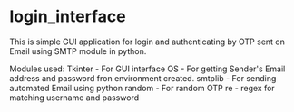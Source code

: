 # login_interface

This is simple GUI application for login and authenticating by OTP sent on Email using SMTP module in python.

Modules used:
Tkinter - For GUI interface
OS - For getting Sender's Email address and password fron environment created.
smtplib - For sending automated Email using python
random - For random OTP 
re - regex for matching username and password



